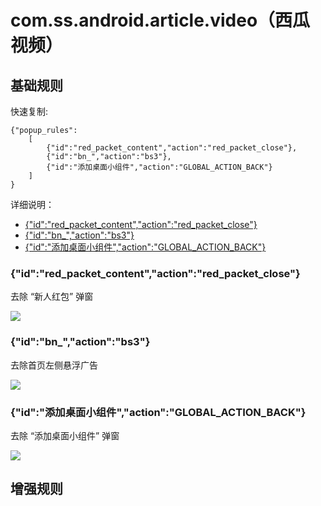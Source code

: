 # com.ss.android.article.video（西瓜视频）

## 基础规则

快速复制:
```
{"popup_rules":
    [
        {"id":"red_packet_content","action":"red_packet_close"},
        {"id":"bn_","action":"bs3"},
        {"id":"添加桌面小组件","action":"GLOBAL_ACTION_BACK"}
    ]
}
```
详细说明：
- [{"id":"red_packet_content","action":"red_packet_close"}](#idred_packet_contentactionred_packet_close)
- [{"id":"bn_","action":"bs3"}](#idbn_actionbs3)
- [{"id":"添加桌面小组件","action":"GLOBAL_ACTION_BACK"}](#id添加桌面小组件actionglobal_action_back)

### {"id":"red_packet_content","action":"red_packet_close"}
去除 “新人红包” 弹窗

![](./assets/新人红包.jpg)

### {"id":"bn_","action":"bs3"}
去除首页左侧悬浮广告

![](./assets/首页左侧悬浮广告.jpg)

### {"id":"添加桌面小组件","action":"GLOBAL_ACTION_BACK"}
去除 “添加桌面小组件” 弹窗

![](./assets/添加桌面小组件.jpg)

## 增强规则

